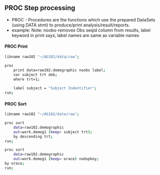 ## PROC Step processing

* PROC - Procedures are the functions which use the prepared DataSets (using DATA stmt) to produce/print analysis/result/reports.
* example: Note: noobs-removes Obs seqid column from results, label keyword in print says, label names are same as variable names

#### PROC Print
```bash
libname raw102 "~/AG102/data/raw";

proc
    print data=raw102.demographic noobs label;    
    var subject trt dob;
    where trt=1;
    
    label subject = "Subject Indentifier";
run;
```

#### PROC Sort
```bash
libname raw102 "~/AG102/data/raw";

proc sort 
    data=raw102.demographic 
    out=work.demog1 (keep= subject trt);    
    by descending trt;
run;

proc sort 
    data=raw102.demographic 
    out=work.demog1 (keep= orace) nodupkey;    
by orace;
run;
```

